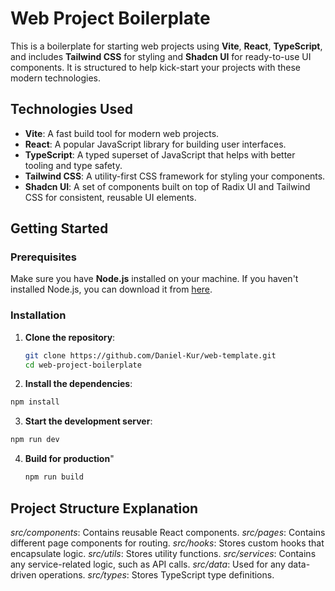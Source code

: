 # Web Project Boilerplate

This is a boilerplate for starting web projects using **Vite**, **React**, **TypeScript**, and includes **Tailwind CSS** for styling and **Shadcn UI** for ready-to-use UI components. It is structured to help kick-start your projects with these modern technologies.

## Technologies Used

- **Vite**: A fast build tool for modern web projects.
- **React**: A popular JavaScript library for building user interfaces.
- **TypeScript**: A typed superset of JavaScript that helps with better tooling and type safety.
- **Tailwind CSS**: A utility-first CSS framework for styling your components.
- **Shadcn UI**: A set of components built on top of Radix UI and Tailwind CSS for consistent, reusable UI elements.

## Getting Started

### Prerequisites

Make sure you have **Node.js** installed on your machine. If you haven't installed Node.js, you can download it from [here](https://nodejs.org/).

### Installation

1. **Clone the repository**:

   ```bash
   git clone https://github.com/Daniel-Kur/web-template.git
   cd web-project-boilerplate
   ```

2. **Install the dependencies**:
  
  ```bash
  npm install
  ```

3. **Start the development server**:

  ```bash
  npm run dev
  ```

4. **Build for production**"
   
   ```bash
   npm run build
   ```

## Project Structure Explanation
*src/components*: Contains reusable React components.
*src/pages*: Contains different page components for routing.
*src/hooks*: Stores custom hooks that encapsulate logic.
*src/utils*: Stores utility functions.
*src/services*: Contains any service-related logic, such as API calls.
*src/data*: Used for any data-driven operations.
*src/types*: Stores TypeScript type definitions.